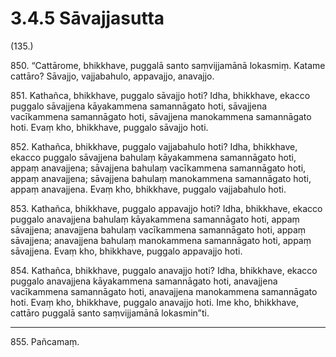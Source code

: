 # 3.4.5 Sāvajjasutta

(135.)

850\. “Cattārome, bhikkhave, puggalā santo saṃvijjamānā lokasmiṃ. Katame cattāro? Sāvajjo, vajjabahulo, appavajjo, anavajjo.

851\. Kathañca, bhikkhave, puggalo sāvajjo hoti? Idha, bhikkhave, ekacco puggalo sāvajjena kāyakammena samannāgato hoti, sāvajjena vacīkammena samannāgato hoti, sāvajjena manokammena samannāgato hoti. Evaṃ kho, bhikkhave, puggalo sāvajjo hoti.

852\. Kathañca, bhikkhave, puggalo vajjabahulo hoti? Idha, bhikkhave, ekacco puggalo sāvajjena bahulaṃ kāyakammena samannāgato hoti, appaṃ anavajjena; sāvajjena bahulaṃ vacīkammena samannāgato hoti, appaṃ anavajjena; sāvajjena bahulaṃ manokammena samannāgato hoti, appaṃ anavajjena. Evaṃ kho, bhikkhave, puggalo vajjabahulo hoti.

853\. Kathañca, bhikkhave, puggalo appavajjo hoti? Idha, bhikkhave, ekacco puggalo anavajjena bahulaṃ kāyakammena samannāgato hoti, appaṃ sāvajjena; anavajjena bahulaṃ vacīkammena samannāgato hoti, appaṃ sāvajjena; anavajjena bahulaṃ manokammena samannāgato hoti, appaṃ sāvajjena. Evaṃ kho, bhikkhave, puggalo appavajjo hoti.

854\. Kathañca, bhikkhave, puggalo anavajjo hoti? Idha, bhikkhave, ekacco puggalo anavajjena kāyakammena samannāgato hoti, anavajjena vacīkammena samannāgato hoti, anavajjena manokammena samannāgato hoti. Evaṃ kho, bhikkhave, puggalo anavajjo hoti. Ime kho, bhikkhave, cattāro puggalā santo saṃvijjamānā lokasmin”ti.

---

855\. Pañcamaṃ.
